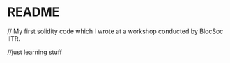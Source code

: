 # README
 
 //  My first solidity code which I wrote at a workshop conducted by BlocSoc IITR.

//just learning stuff